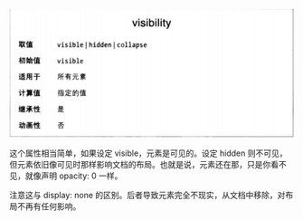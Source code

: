 ![](visibility.png)

这个属性相当简单，如果设定 visible，元素是可见的。设定 hidden 则不可见，但元素依旧像可见时那样影响文档的布局。也就是说，元素还在那，只是你看不见，就像声明 opacity: 0 一样。

注意这与 display: none 的区别。后者导致元素完全不现实，从文档中移除，对布局不再有任何影响。
